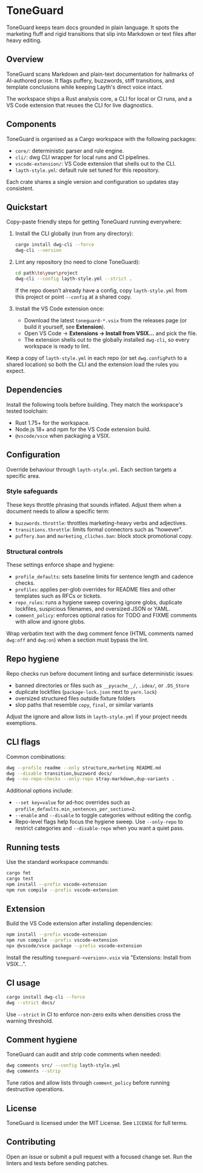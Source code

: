 # ToneGuard
ToneGuard keeps team docs grounded in plain language. It spots the marketing fluff and rigid transitions that slip into Markdown or text files after heavy editing.

## Overview
ToneGuard scans Markdown and plain-text documentation for hallmarks of AI-authored prose. It flags puffery, buzzwords, stiff transitions, and template conclusions while keeping Layth's direct voice intact.

The workspace ships a Rust analysis core, a CLI for local or CI runs, and a VS Code extension that reuses the CLI for live diagnostics.

## Components
ToneGuard is organised as a Cargo workspace with the following packages:

- `core/`: deterministic parser and rule engine.
- `cli/`: dwg CLI wrapper for local runs and CI pipelines.
- `vscode-extension/`: VS Code extension that shells out to the CLI.
- `layth-style.yml`: default rule set tuned for this repository.

Each crate shares a single version and configuration so updates stay consistent.

## Quickstart
Copy–paste friendly steps for getting ToneGuard running everywhere:

1. Install the CLI globally (run from any directory):

   ```bash
   cargo install dwg-cli --force
   dwg-cli --version
   ```

2. Lint any repository (no need to clone ToneGuard):

   ```bash
   cd path\to\your\project
   dwg-cli --config layth-style.yml --strict .
   ```

   If the repo doesn’t already have a config, copy `layth-style.yml` from this project or point `--config` at a shared copy.

3. Install the VS Code extension once:

   - Download the latest `toneguard-*.vsix` from the releases page (or build it yourself, see **Extension**).
   - Open VS Code → **Extensions → Install from VSIX…** and pick the file.
   - The extension shells out to the globally installed `dwg-cli`, so every workspace is ready to lint.

Keep a copy of `layth-style.yml` in each repo (or set `dwg.configPath` to a shared location) so both the CLI and the extension load the rules you expect.

## Dependencies
Install the following tools before building. They match the workspace's tested toolchain:
- Rust 1.75+ for the workspace.
- Node.js 18+ and npm for the VS Code extension build.
- `@vscode/vsce` when packaging a VSIX.

## Configuration
Override behaviour through `layth-style.yml`. Each section targets a specific area.

### Style safeguards
These keys throttle phrasing that sounds inflated. Adjust them when a document needs to allow a specific term:
- `buzzwords.throttle`: throttles marketing-heavy verbs and adjectives.
- `transitions.throttle`: limits formal connectors such as "however".
- `puffery.ban` and `marketing_cliches.ban`: block stock promotional copy.

### Structural controls
These settings enforce shape and hygiene:
- `profile_defaults`: sets baseline limits for sentence length and cadence checks.
- `profiles`: applies per-glob overrides for README files and other templates such as RFCs or tickets.
- `repo_rules`: runs a hygiene sweep covering ignore globs, duplicate lockfiles, suspicious filenames, and oversized JSON or YAML.
- `comment_policy`: enforces optional ratios for TODO and FIXME comments with allow and ignore globs.

Wrap verbatim text with the dwg comment fence (HTML comments named `dwg:off` and `dwg:on`) when a section must bypass the lint.

## Repo hygiene
Repo checks run before document linting and surface deterministic issues:

- banned directories or files such as `__pycache__/`, `.idea/`, or `.DS_Store`
- duplicate lockfiles (`package-lock.json` next to `yarn.lock`)
- oversized structured files outside fixture folders
- slop paths that resemble `copy`, `final`, or similar variants

Adjust the ignore and allow lists in `layth-style.yml` if your project needs exemptions.

## CLI flags
Common combinations:

```bash
dwg --profile readme --only structure,marketing README.md
dwg --disable transition,buzzword docs/
dwg --no-repo-checks --only-repo stray-markdown,dup-variants .
```

Additional options include:
- `--set key=value` for ad-hoc overrides such as `profile_defaults.min_sentences_per_section=2`.
- `--enable` and `--disable` to toggle categories without editing the config.
- Repo-level flags help focus the hygiene sweep. Use `--only-repo` to restrict categories and `--disable-repo` when you want a quiet pass.

## Running tests
Use the standard workspace commands:

```bash
cargo fmt
cargo test
npm install --prefix vscode-extension
npm run compile --prefix vscode-extension
```

## Extension
Build the VS Code extension after installing dependencies:

```bash
npm install --prefix vscode-extension
npm run compile --prefix vscode-extension
npx @vscode/vsce package --prefix vscode-extension
```

Install the resulting `toneguard-<version>.vsix` via "Extensions: Install from VSIX...".

## CI usage

```bash
cargo install dwg-cli --force
dwg --strict docs/
```

Use `--strict` in CI to enforce non-zero exits when densities cross the warning threshold.

## Comment hygiene
ToneGuard can audit and strip code comments when needed:

```bash
dwg comments src/ --config layth-style.yml
dwg comments --strip
```

Tune ratios and allow lists through `comment_policy` before running destructive operations.

## License
ToneGuard is licensed under the MIT License. See `LICENSE` for full terms.

## Contributing
Open an issue or submit a pull request with a focused change set. Run the linters and tests before sending patches.
